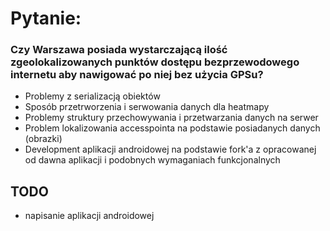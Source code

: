 # Pytanie:
### Czy Warszawa posiada wystarczającą ilość zgeolokalizowanych punktów dostępu bezprzewodowego internetu aby nawigować po niej bez użycia GPSu?


 * Problemy z serializacją obiektów
 * Sposób przetrworzenia i serwowania danych dla heatmapy
 * Problemy struktury przechowywania i przetwarzania danych na serwer
 * Problem lokalizowania accesspointa na podstawie posiadanych danych (obrazki)
 * Development aplikacji androidowej na podstawie fork'a z opracowanej od dawna aplikacji i podobnych wymaganiach funkcjonalnych


## TODO
 * napisanie aplikacji androidowej
